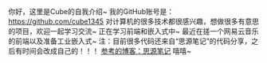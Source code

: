 你好，这里是Cube的自我介绍~
我的GitHub账号是：https://github.com/cube1345
对计算机的很多技术都很感兴趣，想做很多有意思的项目，欢迎一起学习交流~
正在学习前端和嵌入式中~
最近在搓一个网易云音乐的前端以及准备工业嵌入式~
注：目前很多代码还来自“思源笔记”的代码分享，之后有时间会改成自己的！！！
[参考的博客：思源笔记](https://blog.freeblock.cn/)
嘻嘻~